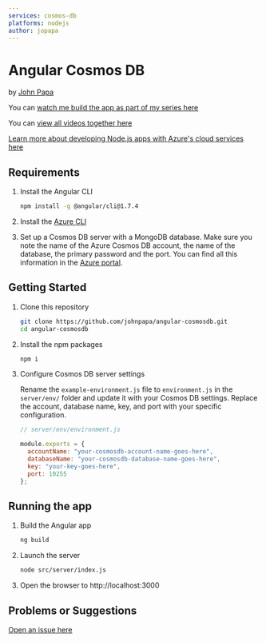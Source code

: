 ```yaml
---
services: cosmos-db
platforms: nodejs
author: jopapa
---
```


# Angular Cosmos DB

by [John Papa](http://twitter.com/john_papa)

You can [watch me build the app as part of my series here](https://johnpapa.net/angular-cosmosdb-1/)

You can [view all videos together here](/VIDEOS.md)

[Learn more about developing Node.js apps with Azure's cloud services here](https://docs.microsoft.com/en-us/nodejs/azure)

## Requirements

1. Install the Angular CLI

   ```bash
   npm install -g @angular/cli@1.7.4
   ```

2. Install the [Azure CLI](https://docs.microsoft.com/en-us/cli/azure/install-azure-cli)

3. Set up a Cosmos DB server with a MongoDB database. Make sure you note the name of the Azure Cosmos DB account, the name of the database, the primary password and the port. You can find all this information in the [Azure portal](https://portal.azure.com).

## Getting Started

1. Clone this repository

   ```bash
   git clone https://github.com/johnpapa/angular-cosmosdb.git
   cd angular-cosmosdb
   ```

2. Install the npm packages

   ```bash
   npm i
   ```

3. Configure Cosmos DB server settings

   Rename the `example-environment.js` file to `environment.js` in the `server/env/` folder and update it with your Cosmos DB settings. Replace the account, database name, key, and port with your specific configuration.

   ```javascript
   // server/env/environment.js

   module.exports = {
     accountName: "your-cosmosdb-account-name-goes-here",
     databaseName: "your-cosmosdb-database-name-goes-here",
     key: "your-key-goes-here",
     port: 10255
   };
   ```

## Running the app

1. Build the Angular app

   ```bash
   ng build
   ```

2. Launch the server

   ```bash
   node src/server/index.js
   ```

3. Open the browser to http://localhost:3000

## Problems or Suggestions

[Open an issue here](https://github.com/johnpapa/angular-cosmos/issues)
